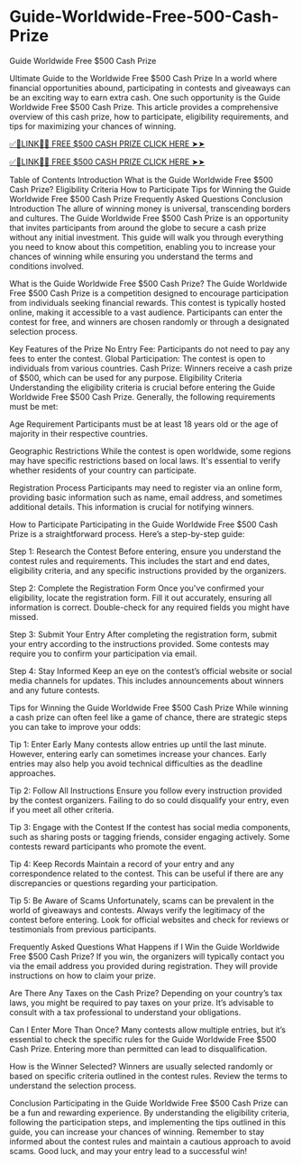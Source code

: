# Guide-Worldwide-Free-500-Cash-Prize
Guide Worldwide Free $500 Cash Prize

Ultimate Guide to the Worldwide Free $500 Cash Prize
In a world where financial opportunities abound, participating in contests and giveaways can be an exciting way to earn extra cash. One such opportunity is the Guide Worldwide Free $500 Cash Prize. This article provides a comprehensive overview of this cash prize, how to participate, eligibility requirements, and tips for maximizing your chances of winning.

[✅🎄LINK🎄✅ FREE $500 CASH PRIZE CLICK HERE ➤➤](https://tinyurl.com/3tvxhzzs)

[✅🎄LINK🎄✅ FREE $500 CASH PRIZE CLICK HERE ➤➤](https://tinyurl.com/3tvxhzzs)

Table of Contents
Introduction
What is the Guide Worldwide Free $500 Cash Prize?
Eligibility Criteria
How to Participate
Tips for Winning the Guide Worldwide Free $500 Cash Prize
Frequently Asked Questions
Conclusion
Introduction
The allure of winning money is universal, transcending borders and cultures. The Guide Worldwide Free $500 Cash Prize is an opportunity that invites participants from around the globe to secure a cash prize without any initial investment. This guide will walk you through everything you need to know about this competition, enabling you to increase your chances of winning while ensuring you understand the terms and conditions involved.

What is the Guide Worldwide Free $500 Cash Prize?
The Guide Worldwide Free $500 Cash Prize is a competition designed to encourage participation from individuals seeking financial rewards. This contest is typically hosted online, making it accessible to a vast audience. Participants can enter the contest for free, and winners are chosen randomly or through a designated selection process.

Key Features of the Prize
No Entry Fee: Participants do not need to pay any fees to enter the contest.
Global Participation: The contest is open to individuals from various countries.
Cash Prize: Winners receive a cash prize of $500, which can be used for any purpose.
Eligibility Criteria
Understanding the eligibility criteria is crucial before entering the Guide Worldwide Free $500 Cash Prize. Generally, the following requirements must be met:

Age Requirement
Participants must be at least 18 years old or the age of majority in their respective countries.

Geographic Restrictions
While the contest is open worldwide, some regions may have specific restrictions based on local laws. It's essential to verify whether residents of your country can participate.

Registration Process
Participants may need to register via an online form, providing basic information such as name, email address, and sometimes additional details. This information is crucial for notifying winners.

How to Participate
Participating in the Guide Worldwide Free $500 Cash Prize is a straightforward process. Here’s a step-by-step guide:

Step 1: Research the Contest
Before entering, ensure you understand the contest rules and requirements. This includes the start and end dates, eligibility criteria, and any specific instructions provided by the organizers.

Step 2: Complete the Registration Form
Once you've confirmed your eligibility, locate the registration form. Fill it out accurately, ensuring all information is correct. Double-check for any required fields you might have missed.

Step 3: Submit Your Entry
After completing the registration form, submit your entry according to the instructions provided. Some contests may require you to confirm your participation via email.

Step 4: Stay Informed
Keep an eye on the contest’s official website or social media channels for updates. This includes announcements about winners and any future contests.

Tips for Winning the Guide Worldwide Free $500 Cash Prize
While winning a cash prize can often feel like a game of chance, there are strategic steps you can take to improve your odds:

Tip 1: Enter Early
Many contests allow entries up until the last minute. However, entering early can sometimes increase your chances. Early entries may also help you avoid technical difficulties as the deadline approaches.

Tip 2: Follow All Instructions
Ensure you follow every instruction provided by the contest organizers. Failing to do so could disqualify your entry, even if you meet all other criteria.

Tip 3: Engage with the Contest
If the contest has social media components, such as sharing posts or tagging friends, consider engaging actively. Some contests reward participants who promote the event.

Tip 4: Keep Records
Maintain a record of your entry and any correspondence related to the contest. This can be useful if there are any discrepancies or questions regarding your participation.

Tip 5: Be Aware of Scams
Unfortunately, scams can be prevalent in the world of giveaways and contests. Always verify the legitimacy of the contest before entering. Look for official websites and check for reviews or testimonials from previous participants.

Frequently Asked Questions
What Happens if I Win the Guide Worldwide Free $500 Cash Prize?
If you win, the organizers will typically contact you via the email address you provided during registration. They will provide instructions on how to claim your prize.

Are There Any Taxes on the Cash Prize?
Depending on your country’s tax laws, you might be required to pay taxes on your prize. It’s advisable to consult with a tax professional to understand your obligations.

Can I Enter More Than Once?
Many contests allow multiple entries, but it’s essential to check the specific rules for the Guide Worldwide Free $500 Cash Prize. Entering more than permitted can lead to disqualification.

How is the Winner Selected?
Winners are usually selected randomly or based on specific criteria outlined in the contest rules. Review the terms to understand the selection process.

Conclusion
Participating in the Guide Worldwide Free $500 Cash Prize can be a fun and rewarding experience. By understanding the eligibility criteria, following the participation steps, and implementing the tips outlined in this guide, you can increase your chances of winning. Remember to stay informed about the contest rules and maintain a cautious approach to avoid scams. Good luck, and may your entry lead to a successful win!
